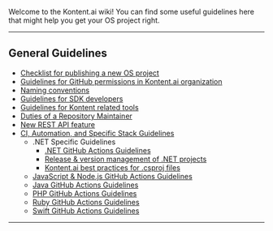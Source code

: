 Welcome to the Kontent.ai wiki! You can find some useful guidelines here that might help you get your OS project right.

---

## General Guidelines

- [Checklist for publishing a new OS project](Articles/Articles/Checklist-for-publishing-a-new-OS-project)
- [Guidelines for GitHub permissions in Kontent.ai organization](Articles/Guidelines-for-GitHub-permissions-in-Kontent-ai-organization)
- [Naming conventions](Articles/Naming-conventions)
- [Guidelines for SDK developers](Articles/Guidelines-for-SDK-developers)
- [Guidelines for Kontent related tools](Articles/Guidelines-for-Kontent-related-tools)
- [Duties of a Repository Maintainer](Articles/Duties-of-a-Repository-Maintainer)
- [New REST API feature](Articles/https://github.com/kontent-ai/.github/wiki/New-REST-API-feature)
- [CI, Automation, and Specific Stack Guidelines](Articles/CI-and-Automation-Guidelines)
    - .NET Specific Guidelines
        - [.NET GitHub Actions Guidelines](Articles/.NET-GitHub-Actions-Guidelines)
        - [Release & version management of .NET projects](Articles/Release-&-version-management-of-.NET-projects)
        - [Kontent.ai best practices for .csproj files](Articles/Kontent.ai-best-practices-for-.csproj-files)
    - [JavaScript & Node.js GitHub Actions Guidelines](Articles/JavaScript-Node.js-GitHub-Actions-Guidelines)
    - [Java GitHub Actions Guidelines](Articles/Java-GitHub-Actions-Guidelines)
    - [PHP GitHub Actions Guidelines](Articles/PHP-GitHub-Actions-Guidelines)
    - [Ruby GitHub Actions Guidelines](Articles/Ruby-GitHub-Actions-Guidelines)
    - [Swift GitHub Actions Guidelines](Articles/Swift-GitHub-Actions-Guidelines)

---